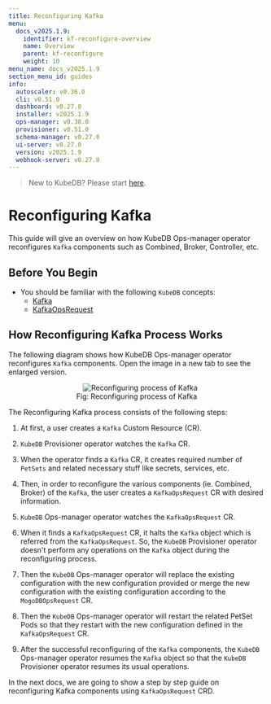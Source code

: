 ```yaml
---
title: Reconfiguring Kafka
menu:
  docs_v2025.1.9:
    identifier: kf-reconfigure-overview
    name: Overview
    parent: kf-reconfigure
    weight: 10
menu_name: docs_v2025.1.9
section_menu_id: guides
info:
  autoscaler: v0.36.0
  cli: v0.51.0
  dashboard: v0.27.0
  installer: v2025.1.9
  ops-manager: v0.38.0
  provisioner: v0.51.0
  schema-manager: v0.27.0
  ui-server: v0.27.0
  version: v2025.1.9
  webhook-server: v0.27.0
---
```


> New to KubeDB? Please start [here](/docs/v2025.1.9/README).

# Reconfiguring Kafka

This guide will give an overview on how KubeDB Ops-manager operator reconfigures `Kafka` components such as Combined, Broker, Controller, etc.

## Before You Begin

- You should be familiar with the following `KubeDB` concepts:
    - [Kafka](/docs/v2025.1.9/guides/kafka/concepts/kafka)
    - [KafkaOpsRequest](/docs/v2025.1.9/guides/kafka/concepts/kafkaopsrequest)

## How Reconfiguring Kafka Process Works

The following diagram shows how KubeDB Ops-manager operator reconfigures `Kafka` components. Open the image in a new tab to see the enlarged version.

<figure align="center">
  <img alt="Reconfiguring process of Kafka" src="/docs/v2025.1.9/images/day-2-operation/kafka/kf-reconfigure.svg">
<figcaption align="center">Fig: Reconfiguring process of Kafka</figcaption>
</figure>

The Reconfiguring Kafka process consists of the following steps:

1. At first, a user creates a `Kafka` Custom Resource (CR).

2. `KubeDB` Provisioner  operator watches the `Kafka` CR.

3. When the operator finds a `Kafka` CR, it creates required number of `PetSets` and related necessary stuff like secrets, services, etc.

4. Then, in order to reconfigure the various components (ie. Combined, Broker) of the `Kafka`, the user creates a `KafkaOpsRequest` CR with desired information.

5. `KubeDB` Ops-manager operator watches the `KafkaOpsRequest` CR.

6. When it finds a `KafkaOpsRequest` CR, it halts the `Kafka` object which is referred from the `KafkaOpsRequest`. So, the `KubeDB` Provisioner  operator doesn't perform any operations on the `Kafka` object during the reconfiguring process.

7. Then the `KubeDB` Ops-manager operator will replace the existing configuration with the new configuration provided or merge the new configuration with the existing configuration according to the `MogoDBOpsRequest` CR.

8. Then the `KubeDB` Ops-manager operator will restart the related PetSet Pods so that they restart with the new configuration defined in the `KafkaOpsRequest` CR.

9. After the successful reconfiguring of the `Kafka` components, the `KubeDB` Ops-manager operator resumes the `Kafka` object so that the `KubeDB` Provisioner  operator resumes its usual operations.

In the next docs, we are going to show a step by step guide on reconfiguring Kafka components using `KafkaOpsRequest` CRD.